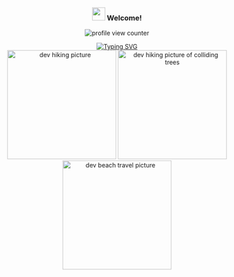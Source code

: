 <!-- Header -->
<h3 align="center">
  <img src= "https://github.com/PaulDeUlloa/PaulDeUlloa/assets/135933615/e7af9c9a-7633-4b9a-b09f-e672b22c654d" width = 30px> 
  Welcome! 
</h3>

<!-- Profile View Counter -->
<p align="center"> 
  <img src="https://komarev.com/ghpvc/?username=PaulDeUlloa&label=Paul's%20profile%20views&color=brightgreen&style=for-the-badge" alt="profile view counter" />
</p>

<!-- Type Writing -->
<div align="center">
  <a href="https://git.io/typing-svg"><img src="https://readme-typing-svg.demolab.com?font=Sofia&duration=3000&pause=700&color=0CFF19&background=FFFFFF00&random=false&width=450&height=60&lines=%E2%9C%A8+Let's+make+a+positive+impact+on+peoples+lives+%E2%9C%A8;%F0%9F%8E%A7+Full-Stack+Software+Developer++%F0%9F%92%BB;%F0%9F%92%9A%F0%9F%8C%B2%%%%%%Enjoy+your+time+here%%%%%%%F0%9F%8C%B2%F0%9F%92%9A" alt="Typing SVG" /></a>
</div>

<!-- Dev Pictures -->
<div display="flex" flex-direction="column" align="center" >
  <img src="https://github.com/PaulDeUlloa/PaulDeUlloa/assets/135933615/a255efb4-7b23-457f-a5c4-d537892de5e1" alt="dev hiking picture" width="250" height="250" />
  <img src="https://github.com/PaulDeUlloa/PaulDeUlloa/assets/135933615/68091345-209f-4dd7-aa7b-85608b2ebbbb" alt="dev hiking picture of colliding trees" width="250" height="250" />
  <img src="https://github.com/PaulDeUlloa/PaulDeUlloa/assets/135933615/dba2ea0a-73e6-4ba7-b2bd-28958ab95460" alt="dev beach travel picture" width="250" height="250" />
</div>
  
<!-- Interests -->

<!-- How to reach me -->

<!-- Tool Box -->



<!---
PaulDeUlloa/PaulDeUlloa is a ✨ special ✨ repository because its `README.md` (this file) appears on your GitHub profile.
You can click the Preview link to take a look at your changes.
--->

